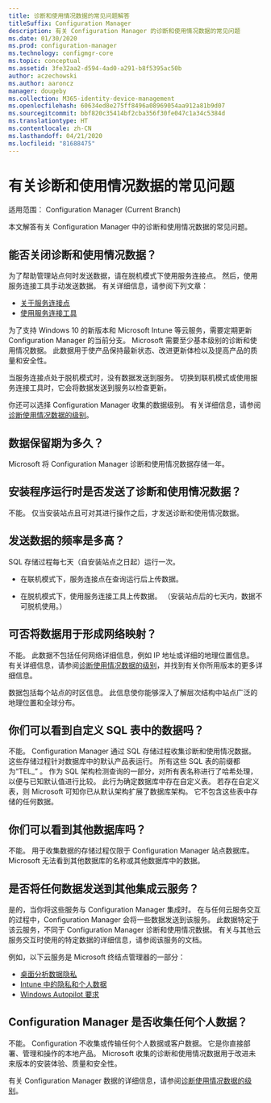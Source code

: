 ```yaml
---
title: 诊断和使用情况数据的常见问题解答
titleSuffix: Configuration Manager
description: 有关 Configuration Manager 的诊断和使用情况数据的常见问题
ms.date: 01/30/2020
ms.prod: configuration-manager
ms.technology: configmgr-core
ms.topic: conceptual
ms.assetid: 3fe32aa2-d594-4ad0-a291-b8f5395ac50b
author: aczechowski
ms.author: aaroncz
manager: dougeby
ms.collection: M365-identity-device-management
ms.openlocfilehash: 60634ed8e275ff8496a08969054aa912a81b9d07
ms.sourcegitcommit: bbf820c35414bf2cba356f30fe047c1a34c5384d
ms.translationtype: HT
ms.contentlocale: zh-CN
ms.lasthandoff: 04/21/2020
ms.locfileid: "81688475"
---
```

# <a name="frequently-asked-questions-about-diagnostics-and-usage-data"></a>有关诊断和使用情况数据的常见问题

适用范围：  Configuration Manager (Current Branch)

本文解答有关 Configuration Manager 中的诊断和使用情况数据的常见问题。

## <a name="can-i-turn-off-diagnostic-and-usage-data"></a><a name="bkmk_off"></a> 能否关闭诊断和使用情况数据？

为了帮助管理站点何时发送数据，请在脱机模式下使用服务连接点。 然后，使用服务连接工具手动发送数据。 有关详细信息，请参阅下列文章：

- [关于服务连接点](../../servers/deploy/configure/about-the-service-connection-point.md)
- [使用服务连接工具](../../servers/manage/use-the-service-connection-tool.md)

为了支持 Windows 10 的新版本和 Microsoft Intune 等云服务，需要定期更新 Configuration Manager 的当前分支。 Microsoft 需要至少基本级别的诊断和使用情况数据。 此数据用于使产品保持最新状态、改进更新体检以及提高产品的质量和安全性。

当服务连接点处于脱机模式时，没有数据发送到服务。 切换到联机模式或使用服务连接工具时，它会将数据发送到服务以检查更新。

你还可以选择 Configuration Manager 收集的数据级别。 有关详细信息，请参阅[诊断使用情况数据的级别](levels-overview.md)。

## <a name="what-is-the-data-retention-period"></a><a name="bkmk_retention"></a> 数据保留期为多久？

Microsoft 将 Configuration Manager 诊断和使用情况数据存储一年。

## <a name="is-diagnostics-and-usage-data-sent-when-setup-runs"></a><a name="bkmk_update"></a> 安装程序运行时是否发送了诊断和使用情况数据？

不能。 仅当安装站点且可对其进行操作之后，才发送诊断和使用情况数据。

## <a name="how-frequently-is-the-data-sent"></a><a name="bkmk_frequency"></a> 发送数据的频率是多高？

SQL 存储过程每七天（自安装站点之日起）运行一次。

- 在联机模式下，服务连接点在查询运行后上传数据。

- 在脱机模式下，使用服务连接工具上传数据。 （安装站点后的七天内，数据不可脱机使用。）  

## <a name="can-the-data-be-used-to-form-a-network-map"></a><a name="bkmk_network"></a> 可否将数据用于形成网络映射？

不能。 此数据不包括任何网络详细信息，例如 IP 地址或详细的地理位置信息。 有关详细信息，请参阅[诊断使用情况数据的级别](levels-overview.md#bkmk_versions)，并找到有关你所用版本的更多详细信息。

数据包括每个站点的时区信息。 此信息使你能够深入了解层次结构中站点广泛的地理位置和全球分布。

## <a name="can-you-see-data-in-custom-sql-tables"></a><a name="bkmk_tables"></a> 你们可以看到自定义 SQL 表中的数据吗？

不能。 Configuration Manager 通过 SQL 存储过程收集诊断和使用情况数据。 这些存储过程针对数据库中的默认产品表运行。 所有这些 SQL 表的前缀都为“TEL_”  。 作为 SQL 架构检测查询的一部分，对所有表名称进行了哈希处理，以便与已知默认值进行比较。 此行为确定数据库中存在自定义表。 若存在自定义表，则 Microsoft 可知你已从默认架构扩展了数据库架构。 它不包含这些表中存储的任何数据。

## <a name="can-you-see-other-databases"></a><a name="bkmk_databases"></a> 你们可以看到其他数据库吗？

不能。 用于收集数据的存储过程仅限于 Configuration Manager 站点数据库。 Microsoft 无法看到其他数据库的名称或其他数据库中的数据。

## <a name="is-any-data-sent-to-other-integrated-cloud-services"></a><a name="bkmk_cloud"></a> 是否将任何数据发送到其他集成云服务？

是的，当你将这些服务与 Configuration Manager 集成时。 在与任何云服务交互的过程中，Configuration Manager 会将一些数据发送到该服务。 此数据特定于该云服务，不同于 Configuration Manager 诊断和使用情况数据。 有关与其他云服务交互时使用的特定数据的详细信息，请参阅该服务的文档。

例如，以下云服务是 Microsoft 终结点管理器的一部分：

- [桌面分析数据隐私](../../../desktop-analytics/privacy.md)
- [Intune 中的隐私和个人数据](https://docs.microsoft.com/intune/protect/privacy-personal-data)
- [Windows Autopilot 要求](https://docs.microsoft.com/windows/deployment/windows-autopilot/windows-autopilot-requirements)

## <a name="does-configuration-manager-collect-any-personal-data"></a><a name="bkmk_personal"></a> Configuration Manager 是否收集任何个人数据？

不能。 Configuration 不收集或传输任何个人数据或客户数据。 它是你直接部署、管理和操作的本地产品。 Microsoft 收集的诊断和使用情况数据用于改进未来版本的安装体验、质量和安全性。

有关 Configuration Manager 数据的详细信息，请参阅[诊断使用情况数据的级别](levels-overview.md)。
